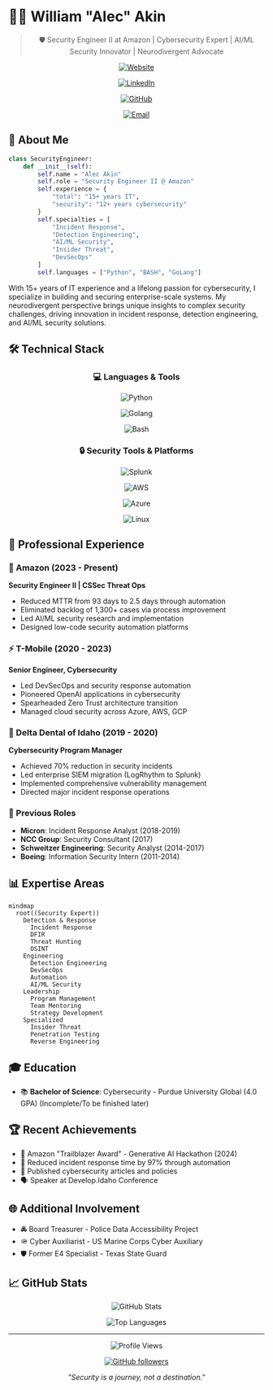 # 👨‍💻 William "Alec" Akin

<div align="center">

> 🛡️ Security Engineer II at Amazon | Cybersecurity Expert | AI/ML Security Innovator | Neurodivergent Advocate

[![Website](https://img.shields.io/badge/Website-alecakin.com-blue?style=for-the-badge&logo=google-chrome)](https://alecakin.com/about)

[![LinkedIn](https://img.shields.io/badge/LinkedIn-wakin-blue?style=for-the-badge&logo=linkedin)](https://www.linkedin.com/in/wakin)

[![GitHub](https://img.shields.io/badge/GitHub-rainmana-black?style=for-the-badge&logo=github)](https://github.com/rainmana)

[![Email](https://img.shields.io/badge/Email-w.alec.akin%40gmail.com-red?style=for-the-badge&logo=gmail)](mailto:w.alec.akin@gmail.com)

</div>

## 🧠 About Me

```python
class SecurityEngineer:
    def __init__(self):
        self.name = "Alec Akin"
        self.role = "Security Engineer II @ Amazon"
        self.experience = {
            "total": "15+ years IT",
            "security": "12+ years cybersecurity"
        }
        self.specialties = [
            "Incident Response",
            "Detection Engineering",
            "AI/ML Security",
            "Insider Threat",
            "DevSecOps"
        ]
        self.languages = ["Python", "BASH", "GoLang"]
```

With 15+ years of IT experience and a lifelong passion for cybersecurity, I specialize in building and securing enterprise-scale systems. My neurodivergent perspective brings unique insights to complex security challenges, driving innovation in incident response, detection engineering, and AI/ML security solutions.

## 🛠️ Technical Stack

<div align="center">

### 💻 Languages & Tools

![Python](https://img.shields.io/badge/python-%233776AB.svg?style=for-the-badge&logo=python&logoColor=white)

![Golang](https://img.shields.io/badge/go-%2300ADD8.svg?style=for-the-badge&logo=go&logoColor=white)

![Bash](https://img.shields.io/badge/bash-%234EAA25.svg?style=for-the-badge&logo=gnu-bash&logoColor=white)

### 🔒 Security Tools & Platforms

![Splunk](https://img.shields.io/badge/splunk-%23000000.svg?style=for-the-badge&logo=splunk&logoColor=white)

![AWS](https://img.shields.io/badge/AWS-%23FF9900.svg?style=for-the-badge&logo=amazon-aws&logoColor=white)

![Azure](https://img.shields.io/badge/azure-%230072C6.svg?style=for-the-badge&logo=microsoftazure&logoColor=white)

![Linux](https://img.shields.io/badge/linux-FCC624?style=for-the-badge&logo=linux&logoColor=black)

</div>

## 🚀 Professional Experience

### 🌟 Amazon (2023 - Present)
**Security Engineer II | CSSec Threat Ops**
- Reduced MTTR from 93 days to 2.5 days through automation
- Eliminated backlog of 1,300+ cases via process improvement
- Led AI/ML security research and implementation
- Designed low-code security automation platforms

### ⚡ T-Mobile (2020 - 2023)
**Senior Engineer, Cybersecurity**
- Led DevSecOps and security response automation
- Pioneered OpenAI applications in cybersecurity
- Spearheaded Zero Trust architecture transition
- Managed cloud security across Azure, AWS, GCP

### 🏥 Delta Dental of Idaho (2019 - 2020)
**Cybersecurity Program Manager**
- Achieved 70% reduction in security incidents
- Led enterprise SIEM migration (LogRhythm to Splunk)
- Implemented comprehensive vulnerability management
- Directed major incident response operations

### 💾 Previous Roles
- **Micron**: Incident Response Analyst (2018-2019)
- **NCC Group**: Security Consultant (2017)
- **Schweitzer Engineering**: Security Analyst (2014-2017)
- **Boeing**: Information Security Intern (2011-2014)

## 📊 Expertise Areas

```mermaid
mindmap
  root((Security Expert))
    Detection & Response
      Incident Response
      DFIR
      Threat Hunting
      OSINT
    Engineering
      Detection Engineering
      DevSecOps
      Automation
      AI/ML Security
    Leadership
      Program Management
      Team Mentoring
      Strategy Development
    Specialized
      Insider Threat
      Penetration Testing
      Reverse Engineering
```

## 🎓 Education

- 📚 **Bachelor of Science**: Cybersecurity - Purdue University Global (4.0 GPA) (Incomplete/To be finished later)

## 🏆 Recent Achievements

- 🌟 Amazon "Trailblazer Award" - Generative AI Hackathon (2024)
- 🎯 Reduced incident response time by 97% through automation
- 📝 Published cybersecurity articles and policies
- 🗣️ Speaker at Develop.Idaho Conference

## 🌐 Additional Involvement

- 🚔 Board Treasurer - Police Data Accessibility Project
- 🪖 Cyber Auxiliarist - US Marine Corps Cyber Auxiliary
- 🛡️ Former E4 Specialist - Texas State Guard

## 📈 GitHub Stats

<div align="center">

![GitHub Stats](https://github-readme-stats.vercel.app/api?username=rainmana&show_icons=true&theme=radical)

![Top Languages](https://github-readme-stats.vercel.app/api/top-langs/?username=rainmana&layout=compact&theme=radical)

</div>

---

<div align="center">

![Profile Views](https://komarev.com/ghpvc/?username=rainmana&color=brightgreen)

[![GitHub followers](https://img.shields.io/github/followers/rainmana?label=Follow&style=social)](https://github.com/rainmana)

*"Security is a journey, not a destination."*

</div>
